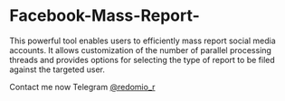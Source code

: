 # Facebook-Mass-Report-
This powerful tool enables users to efficiently mass report social media accounts. It allows customization of the number of parallel processing threads and provides options for selecting the type of report to be filed against the targeted user.

Contact me now  Telegram [@redomio_r](https://t.me/redomio_r)
